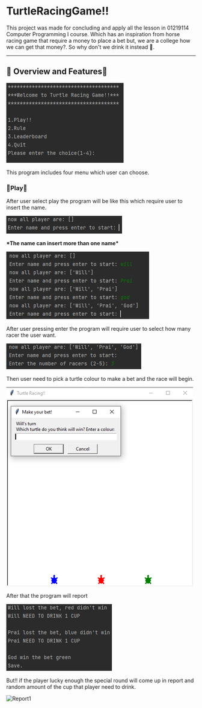 # TurtleRacingGame!!
This project was made for concluding and apply all the lesson in 01219114 Computer Programming I course.
Which has an inspiration from horse racing game that require a money to place a bet
but, we are a college how we can get that money?.
So why don't we drink it instead 🍻.

---

## 🍻 Overview and Features🍻
![lobby](pic/Lobby.png)

This program includes four menu which user can choose.

### 🍻Play🍻
After user select play the program will be like this which require user to insert the name.

![name](pic/Entername.png)

<b> \*The name can insert more than one name\* </b>

![Morethanonename](pic/EnterMoreThanOneName.png)

After user pressing enter the program will require user to select how many racer the user want.

![Racer](pic/SelectNumRacer.png)

Then user need to pick a turtle colour to make a bet and the race will begin.

![Bet](pic/Game1.png)

After that the program will report

![Report](pic/Game2.png)

But!! if the player lucky enough the special round will come up 
in report and random amount of the cup that player need to drink.

![Report1](pic/)

